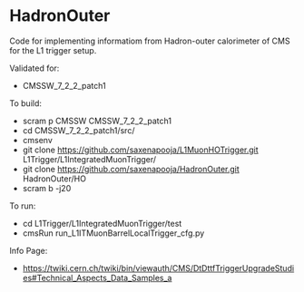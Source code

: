 HadronOuter
===========

Code for implementing informatiom from Hadron-outer calorimeter of CMS for the L1 trigger setup.


Validated for:

* CMSSW_7_2_2_patch1


To build:

* scram p CMSSW CMSSW_7_2_2_patch1
* cd CMSSW_7_2_2_patch1/src/
* cmsenv
* git clone https://github.com/saxenapooja/L1MuonHOTrigger.git L1Trigger/L1IntegratedMuonTrigger/
* git clone https://github.com/saxenapooja/HadronOuter.git HadronOuter/HO
* scram b -j20


To run:

* cd L1Trigger/L1IntegratedMuonTrigger/test
* cmsRun run_L1ITMuonBarrelLocalTrigger_cfg.py

Info Page:

* https://twiki.cern.ch/twiki/bin/viewauth/CMS/DtDttfTriggerUpgradeStudies#Technical_Aspects_Data_Samples_a

